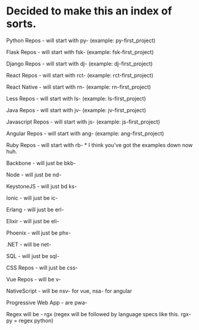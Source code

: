 # Decided to make this an index of sorts.

Python Repos - will start with py- (example: py-first_project)

Flask Repos - will start with fsk- (example: fsk-first_project)

Django Repos - will start with dj- (example: dj-first_project)

React Repos - will start with rct- (example: rct-first_project)

React Native - will start with rn- (example: rn-first_project)

Less Repos - will start with ls- (example: ls-first_project)

Java Repos - will start with jv- (example: jv-first_project)

Javascript Repos - will start with js- (example: js-first_project)

Angular Repos - will start with ang- (example: ang-first_project)

Ruby Repos - will start with rb- * I think you've got the examples down now huh.

Backbone - will just be bkb-

Node - will just be nd-

KeystoneJS - will just bd ks-

Ionic - will just be ic-

Erlang - will just be erl-

Elixir - will just be eli-

Phoenix - will just be phx-

.NET - will be net-

SQL - will just be sql-

CSS Repos - will just be css-

Vue Repos - will be v-

NativeScript - will be nsv- for vue, nsa- for angular

Progressive Web App - are pwa-

Regex will be - rgx (regex will be followed by language specs like this. rgx-py = regex python) 




